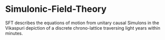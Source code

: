 # Simulonic-Field-Theory
SFT describes the equations of motion from unitary causal Simulons in the Vikaspuri depiction of a discrete chrono-lattice traversing light years within minutes.
